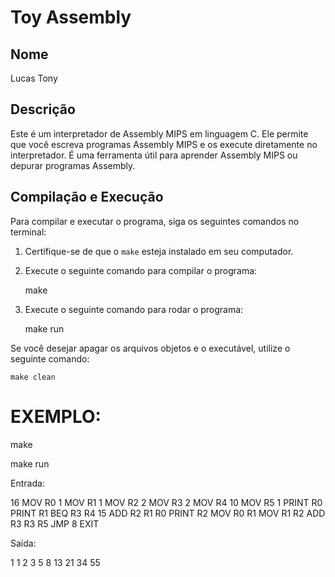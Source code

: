 # Toy Assembly

## Nome
Lucas Tony

## Descrição
Este é um interpretador de Assembly MIPS em linguagem C. 
Ele permite que você escreva programas Assembly MIPS e os execute diretamente no interpretador. É uma ferramenta útil para aprender Assembly MIPS ou depurar programas Assembly.

## Compilação e Execução
Para compilar e executar o programa, siga os seguintes comandos no terminal:

1. Certifique-se de que o `make` esteja instalado em seu computador.
2. Execute o seguinte comando para compilar o programa:

    make

3. Execute o seguinte comando para rodar o programa:
    
    make run

Se você desejar apagar os arquivos objetos e o executável, utilize o seguinte comando:

    make clean


# EXEMPLO:
make

make run

Entrada:

16
MOV R0 1
MOV R1 1
MOV R2 2
MOV R3 2
MOV R4 10
MOV R5 1
PRINT R0
PRINT R1
BEQ R3 R4 15
ADD R2 R1 R0
PRINT R2
MOV R0 R1
MOV R1 R2
ADD R3 R3 R5
JMP 8
EXIT

Saída:

1
1
2
3
5
8
13
21
34
55
